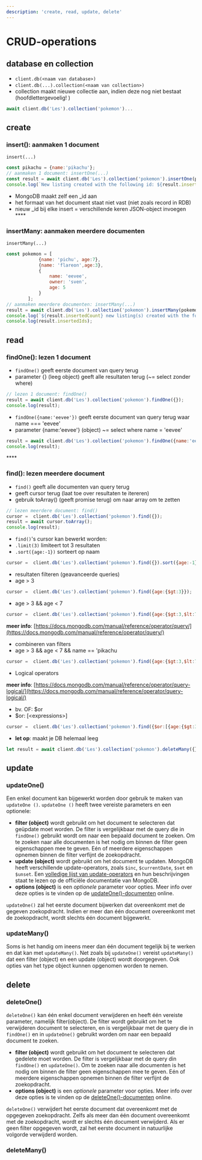 ```yaml
---
description: 'create, read, update, delete'
---
```


# CRUD-operations

## database en collection

* `client.db(<naam van database>)`
* `client.db(...).collection(<naam van collection>)`
* collection maakt nieuwe collectie aan, indien deze nog niet bestaat \(hoofdlettergevoelig! \)

```javascript
await client.db('Les').collection('pokemon')...
```

## create

### **insert\(\): aanmaken 1 document**

`insert(...)`

```javascript
const pikachu = {name:'pikachu'};
// aanmaken 1 document: insertOne(...)
const result = await client.db('Les').collection('pokemon').insertOne(pikachu);
console.log(`New listing created with the following id: ${result.insertedId}`);
```

* MongoDB maakt zelf een \_id aan
* het formaat van het document staat niet vast \(niet zoals record in RDB\)
* nieuw \_id bij elke insert = verschillende keren JSON-object invoegen ****

### **insertMany: aanmaken meerdere documenten**

`insertMany(...)`

```javascript
const pokemon = [
            {name: 'pichu', age:7},
            {name: 'flareon',age:3},
            {
                name: 'eevee',
                owner: 'sven',
                age: 5
            }
        ];
// aanmaken meerdere documenten: insertMany(...)
result = await client.db('Les').collection('pokemon').insertMany(pokemon);
console.log(`${result.insertedCount} new listing(s) created with the following id(s):`);
console.log(result.insertedIds);
```

## read

### **findOne\(\): lezen 1 document**

* `findOne()` geeft eerste document van query terug
* parameter {} \(leeg object\) geeft alle resultaten terug \(~= select zonder where\)

```javascript
// lezen 1 document: findOne()
result = await client.db('Les').collection('pokemon').findOne({});
console.log(result);
```

* `findOne({name:'eevee'})` geeft eerste document van query terug waar name === 'eevee'
* parameter {name:'eevee'} \(object\) ~= select where name = 'eevee'

```javascript
result = await client.db('Les').collection('pokemon').findOne({name:'eevee'});
console.log(result);
```

\*\*\*\*

### **find\(\): lezen meerdere document**

* `find()` geeft alle documenten van query terug
* geeft cursor terug \(laat toe over resultaten te itereren\)
* gebruik toArray\(\) \(geeft promise terug\) om naar array om te zetten

```javascript
// lezen meerdere document: find()
cursor =  client.db('Les').collection('pokemon').find({});
result = await cursor.toArray();
console.log(result);
```

* `find()`'s cursor kan bewerkt worden:
* `.limit(3)` limiteert tot 3 resultaten
* `.sort({age:-1})` sorteert op naam

```javascript
cursor =  client.db('Les').collection('pokemon').find({}).sort({age:-1}).limit(3);
```

* resultaten filteren \(geavanceerde queries\)
* age &gt; 3

```javascript
cursor =  client.db('Les').collection('pokemon').find({age:{$gt:3}});
```

* age &gt; 3 && age &lt; 7

```javascript
cursor =  client.db('Les').collection('pokemon').find({age:{$gt:3,$lt:7}});
```

**meer info**: [https://docs.mongodb.com/manual/reference/operator/query/](https://docs.mongodb.com/manual/reference/operator/query/)

* combineren van filters
* age &gt; 3 && age &lt; 7 && name == 'pikachu

```javascript
cursor =  client.db('Les').collection('pokemon').find({age:{$gt:3,$lt:7}, name:'pikachu'});
```

* Logical operators

**meer info**: [https://docs.mongodb.com/manual/reference/operator/query-logical/](https://docs.mongodb.com/manual/reference/operator/query-logical/)

* bv. OF: $or
* $or: \[&lt;expressions&gt;\]

```javascript
cursor =  client.db('Les').collection('pokemon').find({$or:[{age:{$gt:3,$lt:7}}, {name:'pikachu'}]});
```

* **let op**: maakt je DB helemaal leeg

```javascript
let result = await client.db('Les').collection('pokemon').deleteMany({});
```

## update

### updateOne\(\)

Een enkel document kan bijgewerkt worden door gebruik te maken van `updateOne ()`. `updateOne ()` heeft twee vereiste parameters en een optionele: 

* **filter \(object\)** wordt gebruikt om het document te selecteren dat geüpdate moet worden. De filter is vergelijkbaar met de query die in `findOne()` gebruikt wordt om naar een bepaald document te zoeken. Om te zoeken naar alle documenten is het nodig om binnen de filter geen eigenschappen mee te geven. Eén of meerdere eigenschappen opnemen binnen de filter verfijnt de zoekopdracht.  
* **update \(object\)** wordt gebruikt om het document te updaten.  MongoDB heeft verschillende update-operators, zoals `$inc`, `$currentDate`, `$set` en `$unset`.  Een [volledige lijst van update-operators](https://docs.mongodb.com/manual/reference/operator/update/) en hun beschrijvingen staat te lezen op de officiële documentatie van MongoDB.
* **options \(object\)** is een _optionele_ parameter voor opties. Meer info over deze opties is te vinden op de [updateOne\(\)-documenten](https://mongodb.github.io/node-mongodb-native/3.3/api/Collection.html#updateOne) online.

`updateOne()` zal het eerste document bijwerken dat overeenkomt met de gegeven zoekopdracht. Indien er meer dan één document overeenkomt met de zoekopdracht, wordt slechts één document bijgewerkt.

### updateMany\(\)

Soms is het handig om ineens meer dan één document tegelijk bij te werken en dat kan met `updateMany()`. Net zoals bij `updateOne()` vereist `updateMany()` dat een filter \(object\) en een update \(object\) wordt doorgegeven. Ook opties van het type object kunnen opgenomen worden te nemen.

## delete

### deleteOne\(\)

`deleteOne()` kan één enkel document verwijderen en heeft één vereiste parameter, namelijk filter\(object\). De filter wordt gebruikt om het te verwijderen document te selecteren, en is vergelijkbaar met de query die in `findOne()` en in `updateOne()` gebruikt worden om naar een bepaald document te zoeken. 

* **filter \(object\)** wordt gebruikt om het document te selecteren dat gedelete moet worden. De filter is vergelijkbaar met de query din `findOne()` en `updateOne()`. Om te zoeken naar alle documenten is het nodig om binnen de filter geen eigenschappen mee te geven. Eén of meerdere eigenschappen opnemen binnen de filter verfijnt de zoekopdracht. 
* **options \(object\)** is een _optionele_ parameter voor opties. Meer info over deze opties is te vinden op de [deleteOne\(\)-documenten](https://mongodb.github.io/node-mongodb-native/3.3/api/Collection.html#deleteOne) online.

`deleteOne()` verwijdert het eerste document dat overeenkomt met de opgegeven zoekopdracht. Zelfs als meer dan één document overeenkomt met de zoekopdracht, wordt er slechts één document verwijderd. Als er geen filter opgegeven wordt, zal het eerste document in natuurlijke volgorde verwijderd worden.

### deleteMany\(\)

